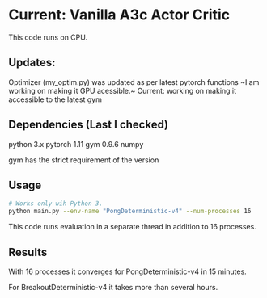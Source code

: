 # Current: Vanilla A3c Actor Critic

This code runs on CPU.

## Updates:
Optimizer (my_optim.py) was updated as per latest pytorch functions
~I am working on making it GPU acessible.~
Current: working on making it accessible to the latest gym 

## Dependencies (Last I checked)
python 3.x
pytorch 1.11
gym 0.9.6 
numpy

gym has the strict requirement of the version


## Usage
```bash
# Works only wih Python 3.
python main.py --env-name "PongDeterministic-v4" --num-processes 16
```

This code runs evaluation in a separate thread in addition to 16 processes.

## Results

With 16 processes it converges for PongDeterministic-v4 in 15 minutes.

For BreakoutDeterministic-v4 it takes more than several hours.
